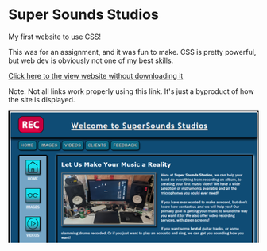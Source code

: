 # Super Sounds Studios
My first website to use CSS!

This was for an assignment, and it was fun to make. CSS is pretty powerful, but web dev is obviously not one of my best skills.

[Click here to the view website without downloading it](https://htmlpreview.github.io/?https://github.com/chriswickens/SuperSoundsStudios/blob/master/index.html)

Note: Not all links work properly using this link. It's just a byproduct of how the site is displayed.

![Picture of the website](picofsite.png)

